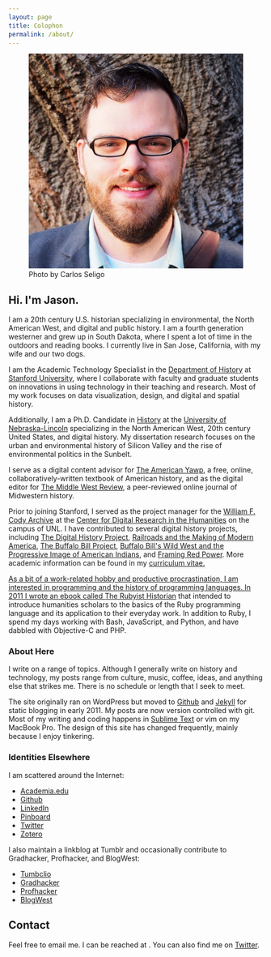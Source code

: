 ```yaml
---
layout: page
title: Colophon
permalink: /about/
---
```


<div class="about-intro">
<figure>
  <img src="/assets/images/me.jpg"/>
  <figcaption>Photo by Carlos Seligo</figcaption>
</figure>
</div>

## Hi. I'm Jason.

I am a 20th century U.S. historian specializing in environmental, the North
American West, and digital and public history. I am a fourth generation westerner and grew up in South Dakota, where I spent a lot of time in the outdoors and reading books. I currently live in San Jose, California, with my wife and our two dogs.

I am the Academic Technology Specialist in the [Department of History][] at [Stanford University][], where I collaborate with faculty and graduate students on innovations in using technology in their teaching and research. Most of my work focuses on data visualization, design, and digital and spatial history.

Additionally, I am a Ph.D. Candidate in [History] at the [University of Nebraska-Lincoln][] specializing in the North American West, 20th century United States, and digital history. My dissertation research focuses on the urban and environmental history of Silicon Valley and the rise of environmental politics in the Sunbelt.

I serve as a digital content advisor for [The American Yawp][], a free, online, collaboratively-written textbook of American history, and as the digital editor for [The Middle West Review][], a peer-reviewed online journal of Midwestern history.

Prior to joining Stanford, I served as the project manager for the [William F. Cody Archive][] at the [Center for Digital Research in the Humanities][] on the campus of UNL. I have contributed to several digital history projects, including [The Digital History Project][], [Railroads and the Making of Modern America][], [The Buffalo Bill Project][], [Buffalo Bill's Wild West and the Progressive Image of American Indians][], and [Framing Red Power][]. More academic information can be found in my <a href="{{ site.owner.vita }}">curriculum vitae.

As a bit of a work-related hobby and productive procrastination, I am interested in programming and the history of programming languages. In 2011 I wrote an ebook called [The Rubyist Historian][] that intended to introduce humanities scholars to the basics of the Ruby programming language and its application to their everyday work. In addition to Ruby, I spend my days working with Bash, JavaScript, and Python, and have dabbled with Objective-C and PHP.

### About Here

I write on a range of topics. Although I generally write on history and technology, my posts range from culture, music, coffee, ideas, and anything else that strikes me. There is no schedule or length that I seek to meet.

The site originally ran on WordPress but moved to [Github][] and [Jekyll][] for static blogging in early 2011. My posts are now version controlled with git. Most of my writing and coding happens in [Sublime Text][] or vim on my MacBook Pro. The design of this site has changed frequently, mainly because I enjoy tinkering.

### Identities Elsewhere

I am scattered around the Internet:

* [Academia.edu][]
* [Github][]
* [LinkedIn][]
* [Pinboard][]
* [Twitter][]
* [Zotero][]

I also maintain a linkblog at Tumblr and occasionally contribute to Gradhacker, Profhacker, and BlogWest:

* [Tumbclio][]
* [Gradhacker][]
* [Profhacker][]
* [BlogWest][]

## Contact

Feel free to email me. I can be reached at <script type="text/javascript">
//<![CDATA[
<!--
var x="function f(x){var i,o=\"\",ol=x.length,l=ol;while(x.charCodeAt(l/13)!" +
"=78){try{x+=x;l+=l;}catch(e){}}for(i=l-1;i>=0;i--){o+=x.charAt(i);}return o" +
".substr(0,ol);}f(\")77,\\\"}u771\\\\j`771\\\\!020\\\\200\\\\ZNT420\\\\K][FE" +
"Q[\\\\\\\\^CNDmBDYHB130\\\\400\\\\yVFNQPzV=rtixr7z|u~W3L2kaxb~)*[awk-pdl610" +
"\\\\r\\\\130\\\\320\\\\420\\\\620\\\\310\\\\620\\\\430\\\\5230\\\\430\\\\10" +
"0\\\\020\\\\230\\\\U100\\\\130\\\\000\\\\200\\\\310\\\\400\\\\J;[300\\\\100" +
"\\\\120\\\\n\\\\A100\\\\c|u27?-1%!{ =7<%,!)\\\"(f};o nruter};))++y(^)i(tAed" +
"oCrahc.x(edoCrahCmorf.gnirtS=+o;721=%y;2=*y))y+77(>i(fi{)++i;l<i;0=i(rof;ht" +
"gnel.x=l,\\\"\\\"=o,i rav{)y,x(f noitcnuf\")"                                ;
while(x=eval(x));
//-->
//]]>
</script>. You can also find me on <a href="http://twitter.com/jaheppler">Twitter</a>.


[Department of History]: http://history.stanford.edu
[Stanford University]: http://stanford.edu
[History]: http://history.unl.edu
[University of Nebraska-Lincoln]: http://unl.edu
[The American Yawp]: http://www.americanyawp.com/
[The Middle West Review]: http://uimiddle.wordpress.com
[William F. Cody Archive]: http://codyarchive.org
[Center for Digital Research in the Humanities]: http://cdrh.unl.edu
[The Digital History Project]: http://digitalhistory.unl.edu
[Railroads and the Making of Modern America]: http://railroads.unl.edu
[The Buffalo Bill Project]: http://buffalobillproject.unl.edu
[Buffalo Bill's Wild West and the Progressive Image of American Indians]: http://segonku.unl.edu/~jheppler/showindian/
[Framing Red Power]: http://framingredpower.org
[The Rubyist Historian]: http://hepplerj.github.com/rubyist-historian/
[Github]: https://github.com
[Jekyll]: https://github.com/mojombo/jekyll
[Sublime Text]: http://www.sublimetext.com/3
[Academia.edu]: http://un-lincoln.academia.edu/JasonHeppler
[LinkedIn]: http://www.linkedin.com/profile/view?id=49662482
[Pinboard]: https://pinboard.in/u:hepplerj
[Twitter]: http://twitter.com/jaheppler
[Zotero]: http://www.zotero.org/hepplerj
[Tumbclio]: http://jaheppler.tumblr.com
[Gradhacker]: http://gradhacker.org
[Profhacker]: http://chronicle.com/blogs/profhacker/
[BlogWest]: http://blogwest.org/
